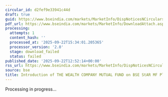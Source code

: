 ```yaml
---
circular_id: d2fef9e33941c44d
draft: true
guid: https://www.bseindia.com/markets/MarketInfo/DispNoticesNCirculars.aspx?Noticeid={2A23640F-29A0-4D50-81B9-03CA6AC13BDD}&noticeno=20250922-20&dt=09/22/2025&icount=20&totcount=56&flag=0
pdf_url: https://www.bseindia.com/markets/MarketInfo/DownloadAttach.aspx?id=20250922-20&attachedId=
processing:
  attempts: 1
  content_hash: ''
  processed_at: '2025-09-22T15:34:01.205365'
  processor_version: '2.0'
  stage: download_failed
  status: failed
published_date: '2025-09-22T12:52:14+00:00'
rss_url: https://www.bseindia.com/markets/MarketInfo/DispNoticesNCirculars.aspx?Noticeid={2A23640F-29A0-4D50-81B9-03CA6AC13BDD}&noticeno=20250922-20&dt=09/22/2025&icount=20&totcount=56&flag=0
source: bse
title: Introduction of THE WEALTH COMPANY MUTUAL FUND on BSE StAR MF Platform
---
```


Processing in progress...